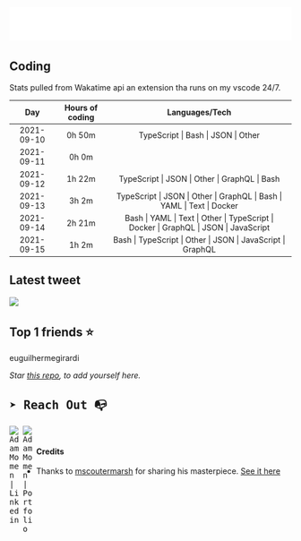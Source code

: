 
![test image size](/assets/welcome_message.gif)

## Coding
Stats pulled from Wakatime api an extension tha runs on my vscode 24/7.

|Day|Hours of coding|Languages/Tech|
|:-:|:-:|:-:|
|2021-09-10|0h 50m|TypeScript &#124; Bash &#124; JSON &#124; Other|
|2021-09-11|0h 0m||
|2021-09-12|1h 22m|TypeScript &#124; JSON &#124; Other &#124; GraphQL &#124; Bash|
|2021-09-13|3h 2m|TypeScript &#124; JSON &#124; Other &#124; GraphQL &#124; Bash &#124; YAML &#124; Text &#124; Docker|
|2021-09-14|2h 21m|Bash &#124; YAML &#124; Text &#124; Other &#124; TypeScript &#124; Docker &#124; GraphQL &#124; JSON &#124; JavaScript|
|2021-09-15|1h 2m|Bash &#124; TypeScript &#124; Other &#124; JSON &#124; JavaScript &#124; GraphQL|

## Latest tweet
[<img src="<tweet-image-url>" width="400">](<tweet-url>)

## Top 1 friends ⭐️
euguilhermegirardi

*Star [this repo](https://github.com/AdamMomen/AdamMomen), to add yourself here.*


<samp>

## ➤ Reach Out :mailbox_with_no_mail:

>
  <a href="https://www.linkedin.com/in/adam-momen-99596275/">
     <img align="left" alt="Adam Momen | Linkedin" width="24px" src="./assets/Linkedin.svg" />
   </a>

   <a href="https://adammomen.com/">
     <img align="left" alt="Adam Momen | Portfolio" width="24px" src="./assets/web.svg" />
   </a>

</samp>

<br>

#### Credits
* Thanks to [mscoutermarsh](https://github.com/mscoutermarsh) for sharing his masterpiece. [See it here](https://github.com/mscoutermarsh/mscoutermarsh)